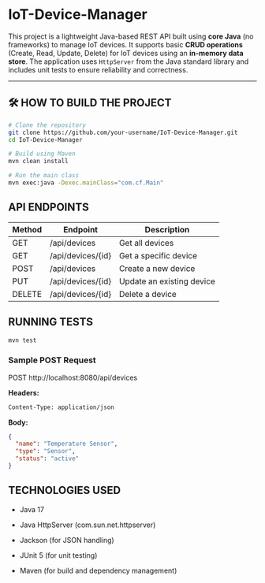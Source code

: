 # IoT-Device-Manager

This project is a lightweight Java-based REST API built using **core Java** (no frameworks) to manage IoT devices. It supports basic **CRUD operations** (Create, Read, Update, Delete) for IoT devices using an **in-memory data store**. The application uses `HttpServer` from the Java standard library and includes unit tests to ensure reliability and correctness.

---

## 🛠 HOW TO BUILD THE PROJECT

```bash
# Clone the repository
git clone https://github.com/your-username/IoT-Device-Manager.git
cd IoT-Device-Manager

# Build using Maven
mvn clean install

# Run the main class
mvn exec:java -Dexec.mainClass="com.cf.Main"
```

## API ENDPOINTS

| Method | Endpoint          | Description               |
| ------ | ----------------- | ------------------------- |
| GET    | /api/devices      | Get all devices           |
| GET    | /api/devices/{id} | Get a specific device     |
| POST   | /api/devices      | Create a new device       |
| PUT    | /api/devices/{id} | Update an existing device |
| DELETE | /api/devices/{id} | Delete a device           |

## RUNNING TESTS
```bash
mvn test
```

### Sample POST Request

POST http://localhost:8080/api/devices  

**Headers:**
```bash
Content-Type: application/json  
```

**Body:**
```json
{
  "name": "Temperature Sensor",
  "type": "Sensor",
  "status": "active"
}
```

## TECHNOLOGIES USED
* Java 17

* Java HttpServer (com.sun.net.httpserver)

* Jackson (for JSON handling)

* JUnit 5 (for unit testing)

* Maven (for build and dependency management)
